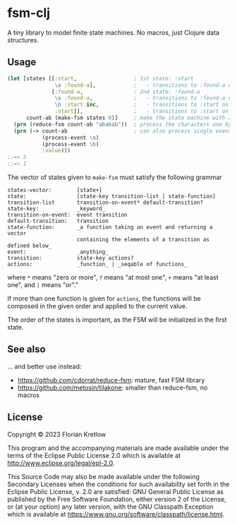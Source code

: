 # fsm-clj

A tiny library to model finite state machines. No macros, just Clojure data structures.

## Usage

```clojure
(let [states [[:start,                  ; 1st state: :start
               \a :found-a],            ;   - transitions to :found-a on event \a
              [:found-a,                ; 2nd state: :found-a
               \a :found-a,             ;   - transitions to :found-a on event \a
               \b :start inc,           ;   - transitions to :start on event \b and applies inc to the value
               :start]],                ;   - transitions to :start on all other events
      count-ab (make-fsm states 0)]     ; make the state machine with an initial value of 0
  (prn (reduce-fsm count-ab "ababab"))  ; process the characters one by one and return the final value
  (prn (-> count-ab                     ; can also process single events
           (process-event \a)
           (process-event \b)
           :value)))
;;=> 3
;;=> 1
```

The vector of states given to `make-fsm` must satisfy the following grammar
```
states-vector:        [state+]
state:                [state-key transition-list | state-function]
transition-list       transition-on-event* default-transition?
state-key:            _keyword_
transition-on-event:  event transition
default-transition:   transition
state-function:       _a function taking an event and returning a vector
                      containing the elements of a transition as defined below_
event:                _anything_
transition:           state-key actions?
actions:              _function_ | _seqable of functions_
```
where `*` means \"zero or more\", `?` means \"at most one\", `+` means \"at least one\", and `|` means \"or\"."

If more than one function is given for `actions`, the functions will be composed in the given order and applied to the current value.

The order of the states is important, as the FSM will be initialized in the first state.

## See also

... and better use instead:

- https://github.com/cdorrat/reduce-fsm: mature, fast FSM library
- https://github.com/metosin/tilakone: smaller than reduce-fsm, no macros

## License

Copyright © 2023 Florian Kretlow

This program and the accompanying materials are made available under the
terms of the Eclipse Public License 2.0 which is available at
http://www.eclipse.org/legal/epl-2.0.

This Source Code may also be made available under the following Secondary
Licenses when the conditions for such availability set forth in the Eclipse
Public License, v. 2.0 are satisfied: GNU General Public License as published by
the Free Software Foundation, either version 2 of the License, or (at your
option) any later version, with the GNU Classpath Exception which is available
at https://www.gnu.org/software/classpath/license.html.
